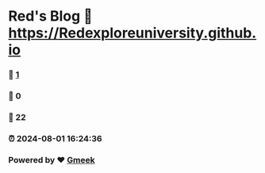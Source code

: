 # Red's Blog :link: https://Redexploreuniversity.github.io 
### :page_facing_up: [1](https://Redexploreuniversity.github.io/tag.html) 
### :speech_balloon: 0 
### :hibiscus: 22 
### :alarm_clock: 2024-08-01 16:24:36 
### Powered by :heart: [Gmeek](https://github.com/Meekdai/Gmeek)
